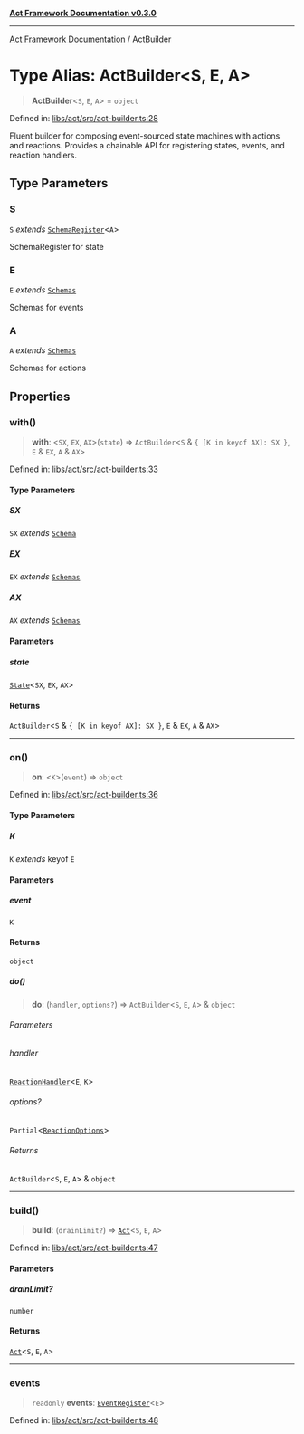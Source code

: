 [**Act Framework Documentation v0.3.0**](../README.md)

***

[Act Framework Documentation](../globals.md) / ActBuilder

# Type Alias: ActBuilder\<S, E, A\>

> **ActBuilder**\<`S`, `E`, `A`\> = `object`

Defined in: [libs/act/src/act-builder.ts:28](https://github.com/Rotorsoft/act-root/blob/ecf1ab2f895c5bdf2d70db49738046df56c78030/libs/act/src/act-builder.ts#L28)

Fluent builder for composing event-sourced state machines with actions and reactions.
Provides a chainable API for registering states, events, and reaction handlers.

## Type Parameters

### S

`S` *extends* [`SchemaRegister`](SchemaRegister.md)\<`A`\>

SchemaRegister for state

### E

`E` *extends* [`Schemas`](Schemas.md)

Schemas for events

### A

`A` *extends* [`Schemas`](Schemas.md)

Schemas for actions

## Properties

### with()

> **with**: \<`SX`, `EX`, `AX`\>(`state`) => `ActBuilder`\<`S` & `{ [K in keyof AX]: SX }`, `E` & `EX`, `A` & `AX`\>

Defined in: [libs/act/src/act-builder.ts:33](https://github.com/Rotorsoft/act-root/blob/ecf1ab2f895c5bdf2d70db49738046df56c78030/libs/act/src/act-builder.ts#L33)

#### Type Parameters

##### SX

`SX` *extends* [`Schema`](Schema.md)

##### EX

`EX` *extends* [`Schemas`](Schemas.md)

##### AX

`AX` *extends* [`Schemas`](Schemas.md)

#### Parameters

##### state

[`State`](State.md)\<`SX`, `EX`, `AX`\>

#### Returns

`ActBuilder`\<`S` & `{ [K in keyof AX]: SX }`, `E` & `EX`, `A` & `AX`\>

***

### on()

> **on**: \<`K`\>(`event`) => `object`

Defined in: [libs/act/src/act-builder.ts:36](https://github.com/Rotorsoft/act-root/blob/ecf1ab2f895c5bdf2d70db49738046df56c78030/libs/act/src/act-builder.ts#L36)

#### Type Parameters

##### K

`K` *extends* keyof `E`

#### Parameters

##### event

`K`

#### Returns

`object`

##### do()

> **do**: (`handler`, `options?`) => `ActBuilder`\<`S`, `E`, `A`\> & `object`

###### Parameters

###### handler

[`ReactionHandler`](ReactionHandler.md)\<`E`, `K`\>

###### options?

`Partial`\<[`ReactionOptions`](ReactionOptions.md)\>

###### Returns

`ActBuilder`\<`S`, `E`, `A`\> & `object`

***

### build()

> **build**: (`drainLimit?`) => [`Act`](../classes/Act.md)\<`S`, `E`, `A`\>

Defined in: [libs/act/src/act-builder.ts:47](https://github.com/Rotorsoft/act-root/blob/ecf1ab2f895c5bdf2d70db49738046df56c78030/libs/act/src/act-builder.ts#L47)

#### Parameters

##### drainLimit?

`number`

#### Returns

[`Act`](../classes/Act.md)\<`S`, `E`, `A`\>

***

### events

> `readonly` **events**: [`EventRegister`](EventRegister.md)\<`E`\>

Defined in: [libs/act/src/act-builder.ts:48](https://github.com/Rotorsoft/act-root/blob/ecf1ab2f895c5bdf2d70db49738046df56c78030/libs/act/src/act-builder.ts#L48)
